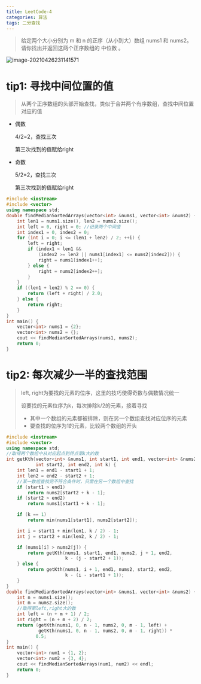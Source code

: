 ```yaml
---
title: LeetCode-4
categories: 算法
tags: 二分查找
---
```


> 给定两个大小分别为 m 和 n 的正序（从小到大）数组 nums1 和 nums2。请你找出并返回这两个正序数组的 中位数 。

![image-20210426231141571](https://gitee.com/destiny0118/picgo/raw/master/pic/image-20210426231141571.png)

# tip1: 寻找中间位置的值

> 从两个正序数组的头部开始查找，类似于合并两个有序数组，查找中间位置对应的值

- 偶数

  4/2=2，查找三次

  第三次找到的值赋给right

- 奇数

  5/2=2，查找三次

  第三次找到的值赋给right

```c++
#include <iostream>
#include <vector>
using namespace std;
double findMedianSortedArrays(vector<int> &nums1, vector<int> &nums2) {
    int len1 = nums1.size(), len2 = nums2.size();
    int left = 0, right = 0; //记录两个中间值
    int index1 = 0, index2 = 0;
    for (int i = 0; i <= (len1 + len2) / 2; ++i) {
        left = right;
        if (index1 < len1 &&
            (index2 >= len2 || nums1[index1] <= nums2[index2])) {
            right = nums1[index1++];
        } else {
            right = nums2[index2++];
        }
    }
    if ((len1 + len2) % 2 == 0) {
        return (left + right) / 2.0;
    } else {
        return right;
    }
}
int main() {
    vector<int> nums1 = {2};
    vector<int> nums2 = {};
    cout << findMedianSortedArrays(nums1, nums2);
    return 0;
}
```

# tip2: 每次减少一半的查找范围

> left, right为要找的元素的位序，这里的技巧使得奇数与偶数情况统一
>
> 设要找的元素位序为k，每次排除k/2的元素，接着寻找
>
> - 其中一个数组的元素都被排除，则在另一个数组查找对应位序的元素
> - 要查找的位序为1的元素，比较两个数组的开头

```c++
#include <iostream>
#include <vector>
using namespace std;
//取得两个数组中从对应起点到终点第k大的数
int getKth(vector<int> &nums1, int start1, int end1, vector<int> &nums2,
           int start2, int end2, int k) {
    int len1 = end1 - start1 + 1;
    int len2 = end2 - start2 + 1;
    //某一数组查找完不符合条件时，只需在另一个数组中查找
    if (start1 > end1)
        return nums2[start2 + k - 1];
    if (start2 > end2)
        return nums1[start1 + k - 1];

    if (k == 1)
        return min(nums1[start1], nums2[start2]);

    int i = start1 + min(len1, k / 2) - 1;
    int j = start2 + min(len2, k / 2) - 1;

    if (nums1[i] > nums2[j]) {
        return getKth(nums1, start1, end1, nums2, j + 1, end2,
                      k - (j - start2 + 1));
    } else {
        return getKth(nums1, i + 1, end1, nums2, start2, end2,
                      k - (i - start1 + 1));
    }
}
double findMedianSortedArrays(vector<int> &nums1, vector<int> &nums2) {
    int n = nums1.size();
    int m = nums2.size();
    //取得第left,right大的数
    int left = (n + m + 1) / 2;
    int right = (n + m + 2) / 2;
    return (getKth(nums1, 0, n - 1, nums2, 0, m - 1, left) +
            getKth(nums1, 0, n - 1, nums2, 0, m - 1, right)) *
           0.5;
}
int main() {
    vector<int> num1 = {1, 2};
    vector<int> num2 = {3, 4};
    cout << findMedianSortedArrays(num1, num2) << endl;
    return 0;
}
```

